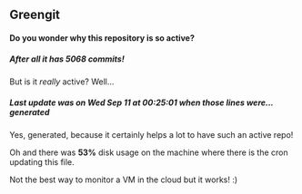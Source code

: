 ## Greengit

#### Do you wonder why this repository is so active?

##### After all it has 5068 commits!

But is it *really* active? Well...

##### Last update was on Wed Sep 11 at 00:25:01 when those lines were... generated

Yes, generated, because it certainly helps a lot to have such an active repo!

Oh and there was **53%** disk usage on the machine
where there is the cron updating this file.

Not the best way to monitor a VM in the cloud but it works! :)

